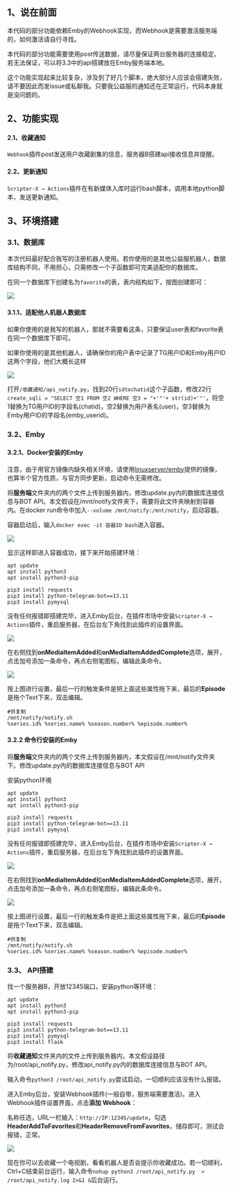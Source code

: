 ## 1、说在前面

本代码的部分功能依赖Emby的Webhook实现，而Webhook是需要激活服务端的，如何激活请自行寻找。

本代码的部分功能需要使用post传送数据，请尽量保证两台服务器的连接稳定。若无法保证，可以将3.3中的api搭建放在Emby服务端本地。

这个功能实现起来比较复杂，涉及到了好几个脚本，绝大部分人应该会搭建失败，请不要因此而发issue或私聊我。只要我公益服的通知还在正常运行，代码本身就是没问题的。



## 2、功能实现

#### 2.1、收藏通知

`Webhook`插件post发送用户收藏剧集的信息，服务器B搭建api接收信息并提醒。

#### 2.2、更新通知

`Scripter-X → Actions`插件在有新媒体入库时运行bash脚本，调用本地python脚本，发送更新通知。



## 3、环境搭建

### 3.1、数据库

本次代码最好配合我写的注册机器人使用。若你使用的是其他公益服机器人，数据库结构不同，不用担心，只需修改一个子函数即可完美适配你的数据库。

在同一个数据库下创建名为`favorite`的表，表内结构如下，按图创建即可：

![](http://tva1.sinaimg.cn/large/007dA9Degy1h771lcytk8j30uv03zgnd.jpg)

#### 3.1.1、适配他人机器人数据库

如果你使用的是我写的机器人，那就不需要看这条，只要保证user表和favorite表在同一个数据库下即可。

如果你使用的是其他机器人，请确保你的用户表中记录了TG用户ID和Emby用户ID这两个字段，他们大概长这样

![](http://tva1.sinaimg.cn/large/007dA9Degy1h771phzvp9j30da02ddgo.jpg)

打开`/收藏通知/api_notify.py`，找到20行`idtochatid`这个子函数，修改22行`create_sqli = "SELECT 空1 FROM 空2 WHERE 空3 = "+'"'+ str(id)+'"'`，将空1替换为TG用户ID的字段名(chatid)，空2替换为用户表名(user)，空3替换为Emby用户ID的字段名(emby_userid)。



### 3.2、Emby

#### 3.2.1、Docker安装的Emby

注意，由于用官方镜像内缺失相关环境，请使用[linuxserver/emby](https://hub.docker.com/r/linuxserver/emby)提供的镜像，也算半个官方性质，与官方同步更新，启动命令无需修改。

将**服务端**文件夹内的两个文件上传到服务器内，修改update.py内的数据库连接信息与BOT API。本文假设在/mnt/notify文件夹下，需要将此文件夹映射到容器内。在docker run命令中加入`--volume /mnt/notify:/mnt/notify`，启动容器。

容器启动后，输入`docker exec -it 容器ID bash`进入容器。

![](http://tva1.sinaimg.cn/large/007dA9Degy1h771ewl3q5j30ee01o0tl.jpg)

显示这样即进入容器成功，接下来开始搭建环境：

```
apt update
apt install python3
apt install python3-pip

pip3 install requests
pip3 install python-telegram-bot==13.11
pip3 install pymysql
```

没有任何报错即搭建完毕，进入Emby后台，在插件市场中安装`Scripter-X → Actions`插件，重启服务器，在后台左下角找到此插件的设置界面。

![](http://tva1.sinaimg.cn/large/007dA9Degy1h7724vgxhij31z40z3wny.jpg)

在右侧找到**onMedialtemAdded**和**onMedialtemAddedComplete**选项，展开，点击加号添加一条命令，再点右侧笔图标，编辑此条命令。

![](http://tva1.sinaimg.cn/large/007dA9Degy1h77279cxvhj31nj0hek82.jpg)

按上图进行设置，最后一行的触发条件是把上面这些属性拖下来，最后的**Episode**是拖个Text下来，双击编辑。

```
#供复制
/mnt/notify/notify.sh
%series.id% %series.name% %season.number% %episode.number%
```



#### 3.2.2 命令行安装的Emby

将**服务端**文件夹内的两个文件上传到服务器内，本文假设在/mnt/notify文件夹下。修改update.py内的数据库连接信息与BOT API

安装python环境

```
apt update
apt install python3
apt install python3-pip

pip3 install requests
pip3 install python-telegram-bot==13.11
pip3 install pymysql
```

没有任何报错即搭建完毕，进入Emby后台，在插件市场中安装`Scripter-X → Actions`插件，重启服务器，在后台左下角找到此插件的设置界面。

![](http://tva1.sinaimg.cn/large/007dA9Degy1h7724vgxhij31z40z3wny.jpg)

在右侧找到**onMedialtemAdded**和**onMedialtemAddedComplete**选项，展开，点击加号添加一条命令，再点右侧笔图标，编辑此条命令。

![](http://tva1.sinaimg.cn/large/007dA9Degy1h77279cxvhj31nj0hek82.jpg)

按上图进行设置，最后一行的触发条件是把上面这些属性拖下来，最后的**Episode**是拖个Text下来，双击编辑。

```
#供复制
/mnt/notify/notify.sh
%series.id% %series.name% %season.number% %episode.number%
```



### 3.3、 API搭建

找一个服务器B，开放12345端口，安装python等环境：

```
apt update
apt install python3
apt install python3-pip

pip3 install requests
pip3 install python-telegram-bot==13.11
pip3 install pymysql
pip3 install flask
```

将**收藏通知**文件夹内的文件上传到服务器内，本文假设路径为/root/api_notify.py，修改api_notify.py内的数据库连接信息与BOT API。

输入命令`python3 /root/api_notify.py`尝试启动，一切顺利应该没有什么报错。

进入Emby后台，安装Webhook插件(一般自带，服务端需要激活)。进入Webhook插件设置界面，点击**添加 Webhook**：

名称任选，URL一栏输入：`http://IP:12345/update`，勾选**HeaderAddToFavorites**和**HeaderRemoveFromFavorites**，储存即可，测试会报错，正常。

![](http://tva1.sinaimg.cn/large/007dA9Degy1h7o89q9cr7j316s0s4780.jpg)

现在你可以去收藏一个电视剧，看看机器人是否会提示你收藏成功。若一切顺利，Ctrl+C结束前台运行，输入命令`nohup python3 /root/api_notify.py  > /root/api_notify.log 2>&1 &`后台运行。


